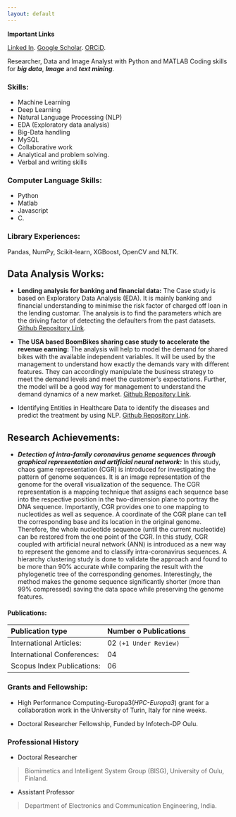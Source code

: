 ```yaml
---
layout: default
---
```


**Important Links**

[Linked In](https://www.linkedin.com/in/tirthankar-paul/).
[Google Scholar](https://scholar.google.com/citations?user=c5j1DXgAAAAJ&hl=en).
[ORCiD](https://orcid.org/0000-0002-1115-0843).

Researcher, Data and Image Analyst with Python and MATLAB Coding skills for **_big data_**, **_Image_** and **_text mining_**. 

### Skills:

* Machine Learning
* Deep Learning
* Natural Language Processing (NLP)
* EDA (Exploratory data analysis)
* Big-Data handling
* MySQL
* Collaborative work
* Analytical and problem solving. 
* Verbal and writing skills

### Computer Language Skills:

* Python                                       
* Matlab
* Javascript                                   
* C.

### Library Experiences:   
Pandas, NumPy, Scikit-learn, XGBoost, OpenCV and NLTK.

## Data Analysis Works:
* **Lending analysis for banking and financial data:** The Case study is based on Exploratory Data Analysis (EDA). It is mainly banking and financial understanding to minimise the risk factor of charged off loan in the lending customar. The analysis is to find the parameters which are the driving factor of detecting the defaulters from the past datasets.
[Github Repository Link](https://github.com/TirthankarPaul/LCCS.git).

* **The USA based BoomBikes sharing case study to accelerate the revenue earning:** The analysis will help to model the demand for shared bikes with the available independent variables. It will be used by the management to understand how exactly the demands vary with different features. They can accordingly manipulate the business strategy to meet the demand levels and meet the customer's expectations. Further, the model will be a good way for management to understand the demand dynamics of a new market.
[Github Repository Link](https://github.com/TirthankarPaul/TPassignment_BS.git). 

* Identifying Entities in Healthcare Data to identify the diseases and predict the treatment by using NLP.
[Github Repository Link](https://github.com/TirthankarPaul/Healthcare.git). 


## Research Achievements:  

* _**Detection of intra-family coronavirus genome sequences through graphical representation and artificial neural network:**_ In this study, chaos game representation (CGR) is introduced for investigating the pattern of genome sequences. It is an image representation of the genome for the overall visualization of the sequence. The CGR representation is a mapping technique that assigns each sequence base into the respective position in the two-dimension plane to portray the DNA sequence. Importantly, CGR provides one to one mapping to nucleotides as well as sequence. A coordinate of the CGR plane can tell the corresponding base and its location in the original genome. Therefore, the whole nucleotide sequence (until the current nucleotide) can be restored from the one point of the CGR. In this study, CGR coupled with artificial neural network (ANN) is introduced as a new way to represent the genome and to classify intra-coronavirus sequences. A hierarchy clustering study is done to validate the approach and found to be more than 90% accurate while comparing the result with the phylogenetic tree of the corresponding genomes. Interestingly, the method makes the genome sequence significantly shorter (more than 99% compressed) saving the data space while preserving the genome features.
 
 

#### Publications:

| Publication type               |Number o Publications    | 
|:-------------------------------|:------------------------|
| International Articles:        | 02 `(+1 Under Review)`  |  
| International Conferences:     | 04                      |  
| Scopus Index  Publications:    | 06                      | 

### Grants and Fellowship: 

* High Performance Computing-Europa3(_HPC-Europa3_) grant for a collaboration work in the University of Turin, Italy for nine weeks.

* Doctoral Researcher Fellowship, Funded by Infotech-DP Oulu.

### Professional History 
* Doctoral Researcher 
> Biomimetics and Intelligent System Group (BISG), University of Oulu, Finland.
* Assistant Professor  
> Department of Electronics and Communication Engineering, India.

